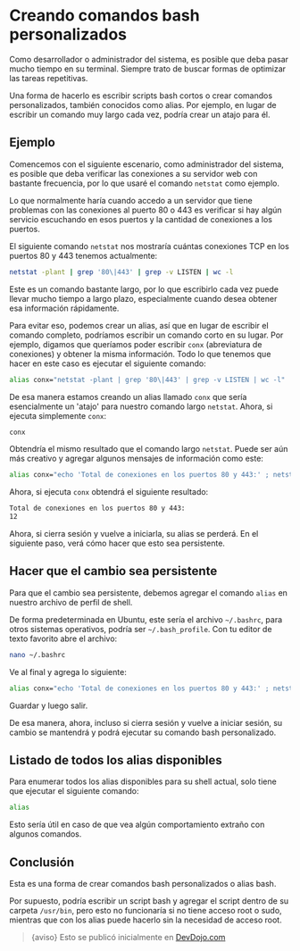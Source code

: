 # Creando comandos bash personalizados

Como desarrollador o administrador del sistema, es posible que deba pasar mucho tiempo en su terminal. Siempre trato de buscar formas de optimizar las tareas repetitivas.

Una forma de hacerlo es escribir scripts bash cortos o crear comandos personalizados, también conocidos como alias. Por ejemplo, en lugar de escribir un comando muy largo cada vez, podría crear un atajo para él.

## Ejemplo

Comencemos con el siguiente escenario, como administrador del sistema, es posible que deba verificar las conexiones a su servidor web con bastante frecuencia, por lo que usaré el comando `netstat` como ejemplo.

Lo que normalmente haría cuando accedo a un servidor que tiene problemas con las conexiones al puerto 80 o 443 es verificar si hay algún servicio escuchando en esos puertos y la cantidad de conexiones a los puertos.

El siguiente comando `netstat` nos mostraría cuántas conexiones TCP en los puertos 80 y 443 tenemos actualmente:

```bash
netstat -plant | grep '80\|443' | grep -v LISTEN | wc -l
```
Este es un comando bastante largo, por lo que escribirlo cada vez puede llevar mucho tiempo a largo plazo, especialmente cuando desea obtener esa información rápidamente.

Para evitar eso, podemos crear un alias, así que en lugar de escribir el comando completo, podríamos escribir un comando corto en su lugar. Por ejemplo, digamos que queríamos poder escribir `conx` (abreviatura de conexiones) y obtener la misma información. Todo lo que tenemos que hacer en este caso es ejecutar el siguiente comando:

```bash
alias conx="netstat -plant | grep '80\|443' | grep -v LISTEN | wc -l"
```

De esa manera estamos creando un alias llamado `conx` que sería esencialmente un 'atajo' para nuestro comando largo `netstat`. Ahora, si ejecuta simplemente `conx`:

```bash
conx
```

Obtendría el mismo resultado que el comando largo `netstat`.
Puede ser aún más creativo y agregar algunos mensajes de información como este:

```bash
alias conx="echo 'Total de conexiones en los puertos 80 y 443:' ; netstat -plant | grep '80\|443' | grep -v LISTEN | wc -l"
```

Ahora, si ejecuta `conx` obtendrá el siguiente resultado:

```bash
Total de conexiones en los puertos 80 y 443:
12
```
Ahora, si cierra sesión y vuelve a iniciarla, su alias se perderá. En el siguiente paso, verá cómo hacer que esto sea persistente.

## Hacer que el cambio sea persistente

Para que el cambio sea persistente, debemos agregar el comando `alias` en nuestro archivo de perfil de shell.

De forma predeterminada en Ubuntu, este sería el archivo `~/.bashrc`, para otros sistemas operativos, podría ser `~/.bash_profile`. Con tu editor de texto favorito abre el archivo:

```bash
nano ~/.bashrc
```

Ve al final y agrega lo siguiente:

```bash
alias conx="echo 'Total de conexiones en los puertos 80 y 443:' ; netstat -plant | grep '80\|443' | grep -v LISTEN | wc -l"
```

Guardar y luego salir.

De esa manera, ahora, incluso si cierra sesión y vuelve a iniciar sesión, su cambio se mantendrá y podrá ejecutar su comando bash personalizado.

## Listado de todos los alias disponibles

Para enumerar todos los alias disponibles para su shell actual, solo tiene que ejecutar el siguiente comando:

```bash
alias
```

Esto sería útil en caso de que vea algún comportamiento extraño con algunos comandos.

## Conclusión

Esta es una forma de crear comandos bash personalizados o alias bash.

Por supuesto, podría escribir un script bash y agregar el script dentro de su carpeta `/usr/bin`, pero esto no funcionaría si no tiene acceso root o sudo, mientras que con los alias puede hacerlo sin la necesidad de acceso root.

>{aviso} Esto se publicó inicialmente en [DevDojo.com](https://devdojo.com/bobbyiliev/how-to-create-custom-bash-commands)
